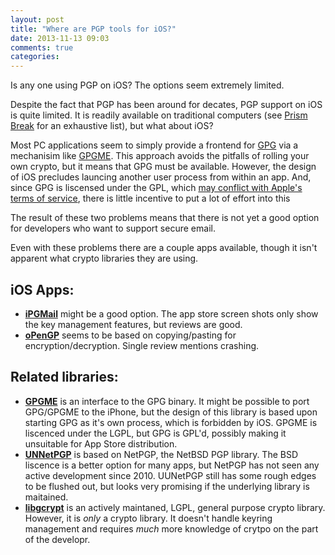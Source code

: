 ```yaml
---
layout: post
title: "Where are PGP tools for iOS?"
date: 2013-11-13 09:03
comments: true
categories: 
---
```

Is any one using PGP on iOS? The options seem extremely limited. 

Despite the fact that PGP has been around for decates, PGP support on iOS is quite limited. It is readily available on traditional computers (see [Prism Break](http://prism-break.org/) for an exhaustive list), but what about iOS?

Most PC applications seem to simply provide a frontend for [GPG](http://www.gnupg.org) via a mechanisim like [GPGME](http://www.gnupg.org/related_software/gpgme/index.en.html). This approach avoids the pitfalls of rolling your own crypto, but it means that GPG must be available. However, the design of iOS precludes launcing another user process from within an app. And, since GPG is liscensed under the GPL, which [may conflict with Apple's terms of service](http://www.fsf.org/blogs/licensing/more-about-the-app-store-gpl-enforcement), there is little incentive to put a lot of effort into this 

The result of these two problems means that there is not yet a good option for developers who want to support secure email.

Even with these problems there are a couple apps available, though it isn't apparent what crypto libraries they are using.

## iOS Apps:

- **[iPGMail](http://ipgmail.com/)** might be a good option. The app store screen shots only show the key management features, but reviews are good. 
- **[oPenGP](https://itunes.apple.com/us/app/opengp/id414003727)** seems to be based on copying/pasting for encryption/decryption. Single review mentions crashing.


## Related libraries:

- **[GPGME](http://www.gnupg.org/related_software/gpgme/index.en.html)** is an interface to the GPG binary. It might be possible to port GPG/GPGME to the iPhone, but the design of this library is based upon starting GPG as it's own process, which is forbidden by iOS. GPGME is liscenced under the LGPL, but GPG is GPL'd, possibly making it unsuitable for App Store distribution. 
- **[UNNetPGP](https://github.com/upnext/unnetpgp)** is based on NetPGP, the NetBSD PGP library. The BSD liscence is a better option for many apps, but NetPGP has not seen any active development since 2010. UUNetPGP still has some rough edges to be flushed out, but looks very promising if the underlying library is maitained.
- **[libgcrypt](http://www.gnu.org/software/libgcrypt/)** is an actively maintaned, LGPL, general purpose crypto library. However, it is *only* a crypto library. It doesn't handle keyring management and requires *much* more knowledge of crytpo on the part of the developr.
